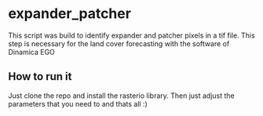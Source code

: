 # expander_patcher
This script was build to identify expander and patcher pixels in a tif file. This step is necessary for the land cover forecasting with the software of Dinamica EGO

## How to run it
Just clone the repo and install the rasterio library. Then just adjust the parameters that you need to and thats all :)
